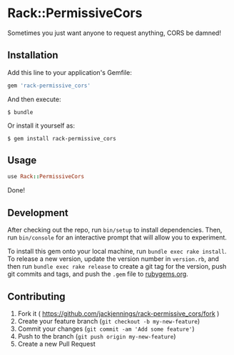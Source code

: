 # Rack::PermissiveCors

Sometimes you just want anyone to request anything, CORS be damned!

## Installation

Add this line to your application's Gemfile:

```ruby
gem 'rack-permissive_cors'
```

And then execute:

    $ bundle

Or install it yourself as:

    $ gem install rack-permissive_cors

## Usage


```ruby
use Rack::PermissiveCors
```

Done!

## Development

After checking out the repo, run `bin/setup` to install dependencies. Then, run `bin/console` for an interactive prompt that will allow you to experiment.

To install this gem onto your local machine, run `bundle exec rake install`. To release a new version, update the version number in `version.rb`, and then run `bundle exec rake release` to create a git tag for the version, push git commits and tags, and push the `.gem` file to [rubygems.org](https://rubygems.org).

## Contributing

1. Fork it ( https://github.com/jackjennings/rack-permissive_cors/fork )
2. Create your feature branch (`git checkout -b my-new-feature`)
3. Commit your changes (`git commit -am 'Add some feature'`)
4. Push to the branch (`git push origin my-new-feature`)
5. Create a new Pull Request
